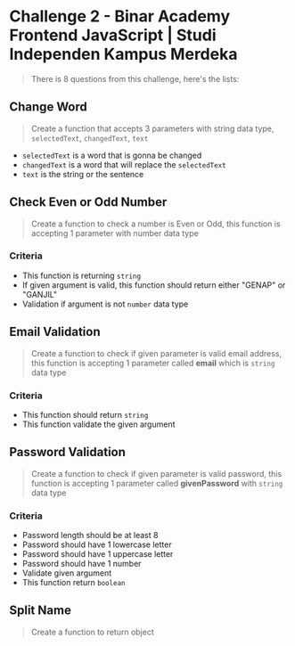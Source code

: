 # Challenge 2 - Binar Academy Frontend JavaScript | Studi Independen Kampus Merdeka

> There is 8 questions from this challenge, here's the lists:

## Change Word

> Create a function that accepts 3 parameters with string data type, `selectedText`, `changedText`, `text`

- `selectedText` is a word that is gonna be changed
- `changedText` is a word that will replace the `selectedText`
- `text` is the string or the sentence

## Check Even or Odd Number

> Create a function to check a number is Even or Odd, this function is accepting 1 parameter with number data type

### Criteria

- This function is returning `string`
- If given argument is valid, this function should return either "GENAP" or "GANJIL"
- Validation if argument is not `number` data type

## Email Validation

> Create a function to check if given parameter is valid email address, this function is accepting 1 parameter called **email** which is `string` data type

### Criteria

- This function should return `string`
- This function validate the given argument

## Password Validation

> Create a function to check if given parameter is valid password, this function is accepting 1 parameter called **givenPassword** with `string` data type

### Criteria

- Password length should be at least 8
- Password should have 1 lowercase letter
- Password should have 1 uppercase letter
- Password should have 1 number
- Validate given argument
- This function return `boolean`

## Split Name

> Create a function to return object
